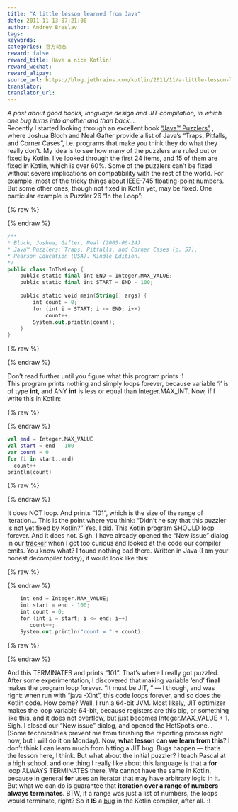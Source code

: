 ```yaml
---
title: "A little lesson learned from Java"
date: 2011-11-13 07:21:00
author: Andrey Breslav
tags:
keywords:
categories: 官方动态
reward: false
reward_title: Have a nice Kotlin!
reward_wechat:
reward_alipay:
source_url: https://blog.jetbrains.com/kotlin/2011/11/a-little-lesson-learned-from-java/
translator:
translator_url:
---
```


<em>A post about good books, language design and JIT compilation, in which one bug turns into another and than back…<br/>
</em>
Recently I started looking through an excellent book [“Java™ Puzzlers”](http://www.javapuzzlers.com/) , where Joshua Bloch and Neal Gafter provide a list of Java’s “Traps, Pitfalls, and Corner Cases”, i.e. programs that make you think they do what they really don’t. My idea is to see how many of the puzzlers are ruled out or fixed by Kotlin. I’ve looked through the first 24 items, and 15 of them are fixed in Kotlin, which is over 60%.
Some of the puzzlers can’t be fixed without severe implications on compatibility with the rest of the world. For example, most of the tricky things about IEEE-745 floating-point numbers. But some other ones, though not fixed in Kotlin yet, may be fixed. One particular example is Puzzler 26 “In the Loop”:

{% raw %}
<p></p>
{% endraw %}

```kotlin
/**
* Bloch, Joshua; Gafter, Neal (2005-06-24).
* Java™ Puzzlers: Traps, Pitfalls, and Corner Cases (p. 57).
* Pearson Education (USA). Kindle Edition.
*/
public class InTheLoop {
    public static final int END = Integer.MAX_VALUE;
    public static final int START = END - 100;
 
    public static void main(String[] args) {
        int count = 0;
        for (int i = START; i <= END; i++)
            count++;
        System.out.println(count);
    }
}
```

{% raw %}
<p></p>
{% endraw %}

Don’t read further until you figure what this program prints <img alt=":)" class="wp-smiley" data-recalc-dims="1" src="https://i2.wp.com/blog.jetbrains.com/kotlin/wp-includes/images/smilies/simple-smile.png?w=640&amp;ssl=1" style="height: 1em; max-height: 1em;"/>
<span id="more-247"></span><br/>
This program prints nothing and simply loops forever, because variable ‘i’ is of type <strong>int</strong>, and ANY <strong>int</strong> is less or equal than Integer.MAX_INT.
Now, if I write this in Kotlin:

{% raw %}
<p></p>
{% endraw %}

```kotlin
val end = Integer.MAX_VALUE
val start = end - 100
var count = 0
for (i in start..end)
  count++
println(count)
```

{% raw %}
<p></p>
{% endraw %}

It does NOT loop. And prints “101”, which is the size of the range of iteration…
This is the point where you think: “Didn’t he say that this puzzler is not yet fixed by Kotlin?” Yes, I did.
This Kotlin program SHOULD loop forever. And it does not. Sigh. I have already opened the “New issue” dialog in our [tracker](http://youtrack.jetbrains.net/issues/KT) when I got too curious and looked at the code our compiler emits. You know what? I found nothing bad there. Written in Java (I am your honest decompiler today), it would look like this:

{% raw %}
<p></p>
{% endraw %}

```kotlin
    int end = Integer.MAX_VALUE;
    int start = end - 100;
    int count = 0;
    for (int i = start; i <= end; i++)
       count++;
    System.out.println("count = " + count);
```

{% raw %}
<p></p>
{% endraw %}

And this TERMINATES and prints “101”. That’s where I really got puzzled.
After some experimentation, I discovered that making variable ‘end’ <strong>final</strong> makes the program loop forever. “It must be JIT, ” — I though, and was right: when run with “java -Xint”, this code loops forever, and so does the Kotlin code.
How come? Well, I run a 64-bit JVM. Most likely, JIT optimizer makes the loop variable 64-bit, because registers are this big, or something like this, and it does not overflow, but just becomes Integer.MAX_VALUE + 1.
Sigh. I closed our “New issue” dialog, and opened the HotSpot’s one… (Some technicalities prevent me from finishing the reporting process right now, but I will do it on Monday).
Now, <strong>what lesson can we learn from this</strong>? I don’t think I can learn much from hitting a JIT bug. Bugs happen — that’s the lesson here, I think.
But what about the initial puzzler? I teach Pascal at a high school, and one thing I really like about this language is that a <strong>for</strong> loop ALWAYS TERMINATES there. We cannot have the same in Kotlin, because in general <strong>for</strong> uses an iterator that may have arbitrary logic in it. But what we can do is guarantee that <strong>iteration over a range of numbers always terminates</strong>.
BTW, if a range was just a list of numbers, the loops would terminate, right? So it <strong>IS</strong> a [bug](http://youtrack.jetbrains.net/issue/KT-492) in the Kotlin compiler, after all. <img alt=":)" class="wp-smiley" data-recalc-dims="1" src="https://i2.wp.com/blog.jetbrains.com/kotlin/wp-includes/images/smilies/simple-smile.png?w=640&amp;ssl=1" style="height: 1em; max-height: 1em;"/>
